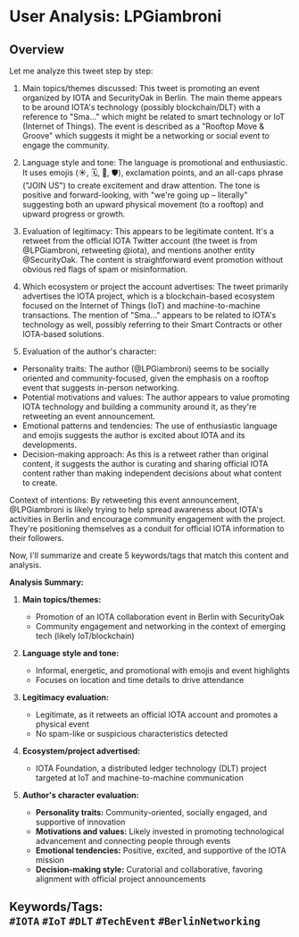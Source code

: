 # User Analysis: LPGiambroni

## Overview

<think>
Let me analyze this tweet step by step:

1. Main topics/themes discussed:
This tweet is promoting an event organized by IOTA and SecurityOak in Berlin. The main theme appears to be around IOTA's technology (possibly blockchain/DLT) with a reference to "Sma..." which might be related to smart technology or IoT (Internet of Things). The event is described as a "Rooftop Move & Groove" which suggests it might be a networking or social event to engage the community.

2. Language style and tone:
The language is promotional and enthusiastic. It uses emojis (☀️, 🗓️, 📍, 🛡️), exclamation points, and an all-caps phrase ("JOIN US") to create excitement and draw attention. The tone is positive and forward-looking, with "we're going up – literally" suggesting both an upward physical movement (to a rooftop) and upward progress or growth.

3. Evaluation of legitimacy:
This appears to be legitimate content. It's a retweet from the official IOTA Twitter account (the tweet is from @LPGiambroni, retweeting @iota), and mentions another entity @SecurityOak. The content is straightforward event promotion without obvious red flags of spam or misinformation.

4. Which ecosystem or project the account advertises:
The tweet primarily advertises the IOTA project, which is a blockchain-based ecosystem focused on the Internet of Things (IoT) and machine-to-machine transactions. The mention of "Sma..." appears to be related to IOTA's technology as well, possibly referring to their Smart Contracts or other IOTA-based solutions.

5. Evaluation of the author's character:
- Personality traits: The author (@LPGiambroni) seems to be socially oriented and community-focused, given the emphasis on a rooftop event that suggests in-person networking.
- Potential motivations and values: The author appears to value promoting IOTA technology and building a community around it, as they're retweeting an event announcement.
- Emotional patterns and tendencies: The use of enthusiastic language and emojis suggests the author is excited about IOTA and its developments.
- Decision-making approach: As this is a retweet rather than original content, it suggests the author is curating and sharing official IOTA content rather than making independent decisions about what content to create.

Context of intentions: By retweeting this event announcement, @LPGiambroni is likely trying to help spread awareness about IOTA's activities in Berlin and encourage community engagement with the project. They're positioning themselves as a conduit for official IOTA information to their followers.

Now, I'll summarize and create 5 keywords/tags that match this content and analysis.
</think>

**Analysis Summary:**

1. **Main topics/themes:** 
   - Promotion of an IOTA collaboration event in Berlin with SecurityOak
   - Community engagement and networking in the context of emerging tech (likely IoT/blockchain)

2. **Language style and tone:** 
   - Informal, energetic, and promotional with emojis and event highlights
   - Focuses on location and time details to drive attendance

3. **Legitimacy evaluation:** 
   - Legitimate, as it retweets an official IOTA account and promotes a physical event
   - No spam-like or suspicious characteristics detected

4. **Ecosystem/project advertised:**
   - IOTA Foundation, a distributed ledger technology (DLT) project targeted at IoT and machine-to-machine communication

5. **Author's character evaluation:**
   - **Personality traits:** Community-oriented, socially engaged, and supportive of innovation  
   - **Motivations and values:** Likely invested in promoting technological advancement and connecting people through events  
   - **Emotional tendencies:** Positive, excited, and supportive of the IOTA mission  
   - **Decision-making style:** Curatorial and collaborative, favoring alignment with official project announcements  

**Keywords/Tags:**  
`#IOTA` `#IoT` `#DLT` `#TechEvent` `#BerlinNetworking`
---
